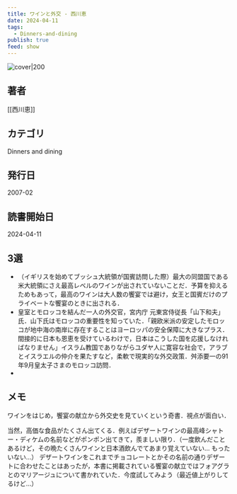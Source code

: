 ```yaml
---
title: ワインと外交 - 西川恵
date: 2024-04-11
tags:
  - Dinners-and-dining
publish: true
feed: show
---
```

![cover|200](http://books.google.com/books/content?id=xNPAPAAACAAJ&printsec=frontcover&img=1&zoom=1&source=gbs_api)
## 著者
[[西川恵]]
## カテゴリ
Dinners and dining
## 発行日
2007-02
## 読書開始日
2024-04-11

## 3選
 - （イギリスを始めてブッシュ大統領が国賓訪問した際）最大の同盟国である米大統領にさえ最高レベルのワインが出されていないことだ．予算を抑えるためもあって，最高のワインは大人数の饗宴では避け，女王と国賓だけのプライベートな饗宴のときに出される．
 - 皇室とモロッコを結んだ一人の外交官，宮内庁 元東宮侍従長「山下和夫」氏．山下氏はモロッコの重要性を知っていた．「親欧米派の安定したモロッコが地中海の南岸に存在することはヨーロッパの安全保障に大きなプラス．間接的に日本も恩恵を受けているわけで，日本はこうした国を応援しなければなりません」イスラム教国でありながらユダヤ人に寛容な社会で，アラブとイスラエルの仲介を果たすなど，柔軟で現実的な外交政策．舛添要一の91年9月皇太子さまのモロッコ訪問．
 - 
## メモ
ワインをはじめ，饗宴の献立から外交史を見ていくという奇書．視点が面白い．

当然，高価な食品がたくさん出てくる．例えばデザートワインの最高峰シャトー・ディケムの名前などがポンポン出てきて，羨ましい限り．（一度飲んだことあるけど，その晩たくさんワインと日本酒飲んでてあまり覚えていない… もったいない…）
デザートワインをこれまでチョコレートとかその名前の通りデザートに合わせたことはあったが，本書に掲載されている饗宴の献立ではフォアグラとのマリアージュについて書かれていた．今度試してみよう（最近値上がりしてるけど…）